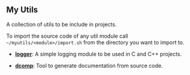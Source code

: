 ## My Utils

A collection of utils to be include in projects.

To import the source code of any util module call `~/myutils/<module>/import.sh` from the directory you want to import to.

- [**logger**](logger.html): A simple logging module to be used in C and C++ projects.

- [**dcomp**](dcomp.html): Tool to generate documentation from source code.
